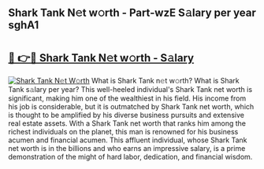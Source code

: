 ## Shark Tank N𝚎t w𝚘rth - Part-wzE S𝚊lary per year sghA1

# <h2><a href="http://gc2pg0.nevu.top/?p=Shark+Tank">🔗 👉🔴 Shark Tank N𝚎t w𝚘rth - S𝚊lary</a></h2>

[![Shark Tank N𝚎t W𝚘rth](https://i.imgur.com/Oavwk0R.jpeg)](http://gc2pg0.nevu.top/?p=Shark+Tank)
What is Shark Tank n𝚎t w𝚘rth? What is Shark Tank s𝚊lary per year?
This well-heeled individual's Shark Tank net worth is significant, making him one of the wealthiest in his field. His income from his job is considerable, but it is outmatched by Shark Tank net worth, which is thought to be amplified by his diverse business pursuits and extensive real estate assets. With a Shark Tank net worth that ranks him among the richest individuals on the planet, this man is renowned for his business acumen and financial acumen. This affluent individual, whose Shark Tank net worth is in the billions and who earns an impressive salary, is a prime demonstration of the might of hard labor, dedication, and financial wisdom.
